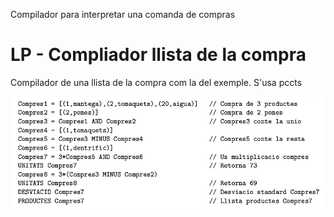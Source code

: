 Compilador para interpretar una comanda de compras




LP - Compliador llista de la compra
=========


Compilador de una llista de la compra com la del exemple. S'usa pccts

![Screenshot of LP](lpCL.png "Screenshot of LP")

